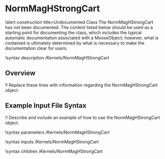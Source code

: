 # NormMagHStrongCart

!alert construction title=Undocumented Class
The NormMagHStrongCart has not been documented. The content listed below should be used as a starting point for
documenting the class, which includes the typical automatic documentation associated with a
MooseObject; however, what is contained is ultimately determined by what is necessary to make the
documentation clear for users.

!syntax description /Kernels/NormMagHStrongCart

## Overview

!! Replace these lines with information regarding the NormMagHStrongCart object.

## Example Input File Syntax

!! Describe and include an example of how to use the NormMagHStrongCart object.

!syntax parameters /Kernels/NormMagHStrongCart

!syntax inputs /Kernels/NormMagHStrongCart

!syntax children /Kernels/NormMagHStrongCart
